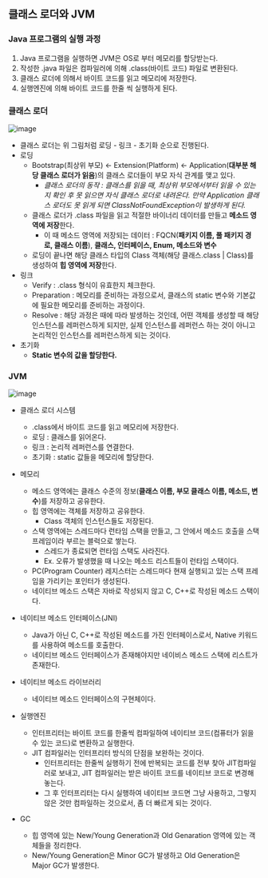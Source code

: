 ## 클래스 로더와 JVM

### **Java 프로그램의 실행 과정**

1. Java 프로그램을 실행하면 JVM은 OS로 부터 메모리를 할당받는다.
2. 작성한 .java 파일은 컴파일러에 의해 .class(바이트 코드) 파일로 변환된다.
3. 클래스 로더에 의해서 바이트 코드를 읽고 메모리에 저장한다.
4. 실행엔진에 의해 바이트 코드를 한줄 씩 실행하게 된다.



### **클래스 로더**

![image](https://user-images.githubusercontent.com/40616436/77852893-f945b500-721b-11ea-98e5-558f88ea2375.png)

- 클래스 로더는 위 그림처럼 로딩 - 링크 - 초기화 순으로 진행된다.
- 로딩
  - Bootstrap(최상위 부모) <- Extension(Platform) <- Application(**대부분 해당 클래스 로더가 읽음**)의 클래스 로더들이 부모 자식 관계를 맺고 있다.
    - *클래스 로더의 동작 : 클래스를 읽을 때, 최상위 부모에서부터 읽을 수 있는지 확인 후 못 읽으면 자식 클래스 로더로 내려온다. 만약 Application 클래스 로더도 못 읽게 되면 ClassNotFoundException이 발생하게 된다.*
  - 클래스 로더가 .class 파일을 읽고 적절한 바이너리 데이터를 만들고 **메소드 영역에 저장**한다.
    - 이 때 메소드 영역에 저장되는 데이터 : FQCN(**패키지 이름, 풀 패키지 경로, 클래스 이름**), **클래스, 인터페이스, Enum, 메소드와 변수**
  - 로딩이 끝나면 해당 클래스 타입의 Class 객체(해당 클래스.class | Class<T>)를 생성하여 **힙 영역에 저장**한다.
- 링크
  - Verify : .class 형식이 유효한지 체크한다.
  - Preparation : 메모리를 준비하는 과정으로서, 클래스의 static 변수와 기본값에 필요한 메모리를 준비하는 과정이다.
  - Resolve : 해당 과정은 때에 따라 발생하는 것인데, 어떤 객체를 생성할 때 해당 인스턴스를 레퍼런스하게 되지만, 실제 인스턴스를 레퍼런스 하는 것이 아니고 논리적인 인스턴스를 레퍼런스하게 되는 것이다.
- 초기화
  - **Static 변수의 값을 할당한다.**





### **JVM**

![image](https://user-images.githubusercontent.com/40616436/77852658-ca7b0f00-721a-11ea-8bdd-d1a805c9df84.png)

- 클래스 로더 시스템
  - .class에서 바이트 코드를 읽고 메모리에 저장한다.
  - 로딩 : 클래스를 읽어온다.
  - 링크 : 논리적 레퍼런스를 연결한다. 
  - 초기화 : static 값들을 메모리에 할당한다.
- 메모리
  - 메소드 영역에는 클래스 수준의 정보(**클래스 이름, 부모 클래스 이름, 메소드, 변수**)를 저장하고 공유한다.
  - 힙 영역에는 객체를 저장하고 공유한다.
    - Class 객체의 인스턴스들도 저장된다.
  - 스택 영역에는 스레드마다 런타임 스택을 만들고, 그 안에서 메소드 호출을 스택 프레임이라 부르는 블럭으로 쌓는다.
    - 스레드가 종료되면 런타임 스택도 사라진다.
    - Ex. 오류가 발생했을 때 나오는 메소드 리스트들이 런타임 스택이다.
  - PC(Program Counter) 레지스터는 스레드마다 현재 실행되고 있는 스택 프레임을 가리키는 포인터가 생성된다.
  - 네이티브 메소드 스택은 자바로 작성되지 않고 C, C++로 작성된 메소드 스택이다.
- 네이티브 메소드 인터페이스(JNI)
  - Java가 아닌 C, C++로 작성된 메소드를 가진 인터페이스로서, Native 키워드를 사용하여 메소드를 호출한다.
  - 네이티브 메소드 인터페이스가 존재해야지만 네이비스 메소드 스택에 리스트가 존재한다.
- 네이티브 메소드 라이브러리
  - 네이티브 메소드 인터페이스의 구현체이다.
- 실행엔진
  - 인터프리터는 바이트 코드를 한줄씩 컴파일하여 네이티브 코드(컴퓨터가 읽을 수 있는 코드)로 변환하고 실행한다.
  - JIT 컴파일러는 인터프리터 방식의 단점을 보완하는 것이다.
    - 인터프리터는 한줄씩 실행하기 전에 반복되는 코드를 전부 찾아 JIT컴파일러로 보내고, JIT 컴파일러는 받은 바이트 코드를 네이티브 코드로 변경해놓는다.
    - 그 후 인터프리터는 다시 실행하여 네이티브 코드면 그냥 사용하고, 그렇지 않은 것만 컴파일하는 것으로서, 좀 더 빠르게 되는 것이다.

- GC
  - 힙 영역에 있는 New/Young Generation과 Old Genaration 영역에 있는 객체들을 정리한다.
  - New/Young Generation은 Minor GC가 발생하고 Old Generation은 Major GC가 발생한다.